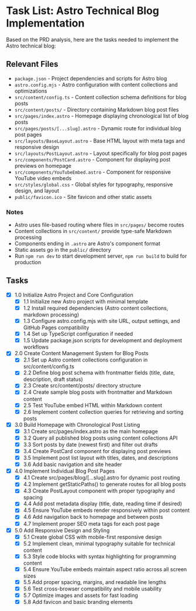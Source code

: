 # Task List: Astro Technical Blog Implementation

Based on the PRD analysis, here are the tasks needed to implement the Astro technical blog:

## Relevant Files

- `package.json` - Project dependencies and scripts for Astro blog
- `astro.config.mjs` - Astro configuration with content collections and optimizations
- `src/content/config.ts` - Content collection schema definitions for blog posts
- `src/content/posts/` - Directory containing Markdown blog post files
- `src/pages/index.astro` - Homepage displaying chronological list of blog posts
- `src/pages/posts/[...slug].astro` - Dynamic route for individual blog post pages
- `src/layouts/BaseLayout.astro` - Base HTML layout with meta tags and responsive design
- `src/layouts/PostLayout.astro` - Layout specifically for blog post pages
- `src/components/PostCard.astro` - Component for displaying post previews on homepage
- `src/components/YouTubeEmbed.astro` - Component for responsive YouTube video embeds
- `src/styles/global.css` - Global styles for typography, responsive design, and layout
- `public/favicon.ico` - Site favicon and other static assets

### Notes

- Astro uses file-based routing where files in `src/pages/` become routes
- Content collections in `src/content/` provide type-safe Markdown processing
- Components ending in `.astro` are Astro's component format
- Static assets go in the `public/` directory
- Run `npm run dev` to start development server, `npm run build` to build for production

## Tasks

- [x] 1.0 Initialize Astro Project and Core Configuration
  - [x] 1.1 Initialize new Astro project with minimal template
  - [x] 1.2 Install required dependencies (Astro content collections, markdown processing)
  - [x] 1.3 Configure astro.config.mjs with site URL, output settings, and GitHub Pages compatibility
  - [x] 1.4 Set up TypeScript configuration if needed
  - [x] 1.5 Update package.json scripts for development and deployment workflows

- [x] 2.0 Create Content Management System for Blog Posts
  - [x] 2.1 Set up Astro content collections configuration in src/content/config.ts
  - [x] 2.2 Define blog post schema with frontmatter fields (title, date, description, draft status)
  - [x] 2.3 Create src/content/posts/ directory structure
  - [x] 2.4 Create sample blog posts with frontmatter and Markdown content
  - [x] 2.5 Test YouTube embed HTML within Markdown content
  - [x] 2.6 Implement content collection queries for retrieving and sorting posts

- [x] 3.0 Build Homepage with Chronological Post Listing
  - [x] 3.1 Create src/pages/index.astro as the main homepage
  - [x] 3.2 Query all published blog posts using content collections API
  - [x] 3.3 Sort posts by date (newest first) and filter out drafts
  - [x] 3.4 Create PostCard component for displaying post previews
  - [x] 3.5 Implement post list layout with titles, dates, and descriptions
  - [x] 3.6 Add basic navigation and site header

- [x] 4.0 Implement Individual Blog Post Pages
  - [x] 4.1 Create src/pages/blog/[...slug].astro for dynamic post routing
  - [x] 4.2 Implement getStaticPaths() to generate routes for all blog posts
  - [x] 4.3 Create PostLayout component with proper typography and spacing
  - [x] 4.4 Add post metadata display (title, date, reading time if desired)
  - [x] 4.5 Ensure YouTube embeds render responsively within post content
  - [x] 4.6 Add navigation back to homepage and between posts
  - [x] 4.7 Implement proper SEO meta tags for each post page

- [x] 5.0 Add Responsive Design and Styling
  - [x] 5.1 Create global CSS with mobile-first responsive design
  - [x] 5.2 Implement clean, minimal typography suitable for technical content
  - [x] 5.3 Style code blocks with syntax highlighting for programming content
  - [x] 5.4 Ensure YouTube embeds maintain aspect ratio across all screen sizes
  - [x] 5.5 Add proper spacing, margins, and readable line lengths
  - [x] 5.6 Test cross-browser compatibility and mobile usability
  - [x] 5.7 Optimize images and assets for fast loading
  - [x] 5.8 Add favicon and basic branding elements